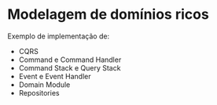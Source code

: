 # Modelagem de domínios ricos
Exemplo de implementação de:

- CQRS
- Command e Command Handler
- Command Stack e Query Stack
- Event e Event Handler
- Domain Module
- Repositories 
